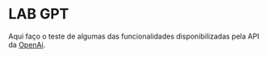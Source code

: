 # LAB GPT

Aqui faço o teste de algumas das funcionalidades disponibilizadas pela API da [OpenAi](https://openai.com).